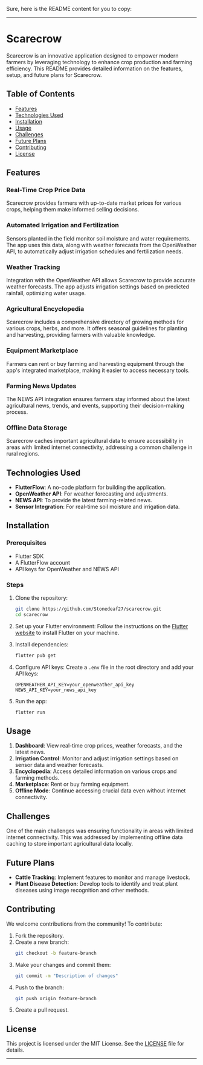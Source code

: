 Sure, here is the README content for you to copy:

---

# Scarecrow

Scarecrow is an innovative application designed to empower modern farmers by leveraging technology to enhance crop production and farming efficiency. This README provides detailed information on the features, setup, and future plans for Scarecrow.

## Table of Contents
- [Features](#features)
- [Technologies Used](#technologies-used)
- [Installation](#installation)
- [Usage](#usage)
- [Challenges](#challenges)
- [Future Plans](#future-plans)
- [Contributing](#contributing)
- [License](#license)

## Features

### Real-Time Crop Price Data
Scarecrow provides farmers with up-to-date market prices for various crops, helping them make informed selling decisions.

### Automated Irrigation and Fertilization
Sensors planted in the field monitor soil moisture and water requirements. The app uses this data, along with weather forecasts from the OpenWeather API, to automatically adjust irrigation schedules and fertilization needs.

### Weather Tracking
Integration with the OpenWeather API allows Scarecrow to provide accurate weather forecasts. The app adjusts irrigation settings based on predicted rainfall, optimizing water usage.

### Agricultural Encyclopedia
Scarecrow includes a comprehensive directory of growing methods for various crops, herbs, and more. It offers seasonal guidelines for planting and harvesting, providing farmers with valuable knowledge.

### Equipment Marketplace
Farmers can rent or buy farming and harvesting equipment through the app's integrated marketplace, making it easier to access necessary tools.

### Farming News Updates
The NEWS API integration ensures farmers stay informed about the latest agricultural news, trends, and events, supporting their decision-making process.

### Offline Data Storage
Scarecrow caches important agricultural data to ensure accessibility in areas with limited internet connectivity, addressing a common challenge in rural regions.

## Technologies Used
- **FlutterFlow**: A no-code platform for building the application.
- **OpenWeather API**: For weather forecasting and adjustments.
- **NEWS API**: To provide the latest farming-related news.
- **Sensor Integration**: For real-time soil moisture and irrigation data.

## Installation

### Prerequisites
- Flutter SDK
- A FlutterFlow account
- API keys for OpenWeather and NEWS API

### Steps
1. Clone the repository:
    ```bash
    git clone https://github.com/Stonedeaf27/scarecrow.git
    cd scarecrow
    ```

2. Set up your Flutter environment:
    Follow the instructions on the [Flutter website](https://flutter.dev/docs/get-started/install) to install Flutter on your machine.

3. Install dependencies:
    ```bash
    flutter pub get
    ```

4. Configure API keys:
    Create a `.env` file in the root directory and add your API keys:
    ```
    OPENWEATHER_API_KEY=your_openweather_api_key
    NEWS_API_KEY=your_news_api_key
    ```

5. Run the app:
    ```bash
    flutter run
    ```

## Usage

1. **Dashboard**: View real-time crop prices, weather forecasts, and the latest news.
2. **Irrigation Control**: Monitor and adjust irrigation settings based on sensor data and weather forecasts.
3. **Encyclopedia**: Access detailed information on various crops and farming methods.
4. **Marketplace**: Rent or buy farming equipment.
5. **Offline Mode**: Continue accessing crucial data even without internet connectivity.

## Challenges
One of the main challenges was ensuring functionality in areas with limited internet connectivity. This was addressed by implementing offline data caching to store important agricultural data locally.

## Future Plans
- **Cattle Tracking**: Implement features to monitor and manage livestock.
- **Plant Disease Detection**: Develop tools to identify and treat plant diseases using image recognition and other methods.

## Contributing
We welcome contributions from the community! To contribute:
1. Fork the repository.
2. Create a new branch:
    ```bash
    git checkout -b feature-branch
    ```
3. Make your changes and commit them:
    ```bash
    git commit -m "Description of changes"
    ```
4. Push to the branch:
    ```bash
    git push origin feature-branch
    ```
5. Create a pull request.

## License
This project is licensed under the MIT License. See the [LICENSE](LICENSE) file for details.

---
